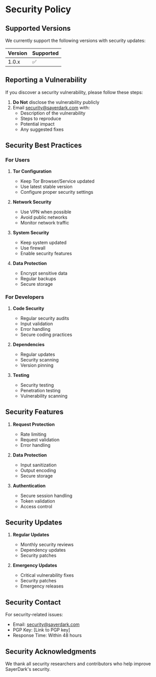 # Security Policy

## Supported Versions

We currently support the following versions with security updates:

| Version | Supported          |
| ------- | ------------------ |
| 1.0.x   | :white_check_mark: |

## Reporting a Vulnerability

If you discover a security vulnerability, please follow these steps:

1. **Do Not** disclose the vulnerability publicly
2. Email security@sayerdark.com with:
   - Description of the vulnerability
   - Steps to reproduce
   - Potential impact
   - Any suggested fixes

## Security Best Practices

### For Users

1. **Tor Configuration**
   - Keep Tor Browser/Service updated
   - Use latest stable version
   - Configure proper security settings

2. **Network Security**
   - Use VPN when possible
   - Avoid public networks
   - Monitor network traffic

3. **System Security**
   - Keep system updated
   - Use firewall
   - Enable security features

4. **Data Protection**
   - Encrypt sensitive data
   - Regular backups
   - Secure storage

### For Developers

1. **Code Security**
   - Regular security audits
   - Input validation
   - Error handling
   - Secure coding practices

2. **Dependencies**
   - Regular updates
   - Security scanning
   - Version pinning

3. **Testing**
   - Security testing
   - Penetration testing
   - Vulnerability scanning

## Security Features

1. **Request Protection**
   - Rate limiting
   - Request validation
   - Error handling

2. **Data Protection**
   - Input sanitization
   - Output encoding
   - Secure storage

3. **Authentication**
   - Secure session handling
   - Token validation
   - Access control

## Security Updates

1. **Regular Updates**
   - Monthly security reviews
   - Dependency updates
   - Security patches

2. **Emergency Updates**
   - Critical vulnerability fixes
   - Security patches
   - Emergency releases

## Security Contact

For security-related issues:
- Email: security@sayerdark.com
- PGP Key: [Link to PGP key]
- Response Time: Within 48 hours

## Security Acknowledgments

We thank all security researchers and contributors who help improve SayerDark's security. 